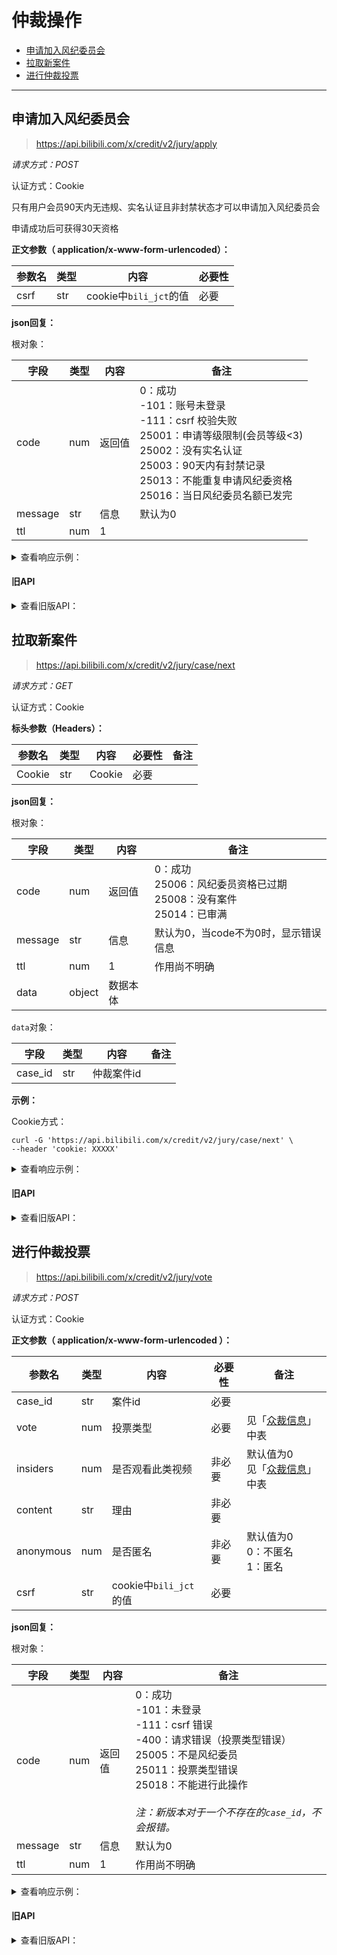 # 仲裁操作

- [申请加入风纪委员会](#申请加入风纪委员会)
- [拉取新案件](#拉取新案件)
- [进行仲裁投票](#进行仲裁投票)

---

## 申请加入风纪委员会

> https://api.bilibili.com/x/credit/v2/jury/apply

*请求方式：POST*

认证方式：Cookie

只有用户会员90天内无违规、实名认证且非封禁状态才可以申请加入风纪委员会


申请成功后可获得30天资格

**正文参数（ application/x-www-form-urlencoded）：**

| 参数名 | 类型 | 内容                   | 必要性 |
| ------ | ---- | ---------------------- | ------ |
| csrf   | str  | cookie中`bili_jct`的值 | 必要   |

**json回复：**

根对象：

| 字段    | 类型 | 内容   | 备注                                                         |
| ------- | ---- | ------ | ------------------------------------------------------------ |
| code    | num  | 返回值 | 0：成功<br />-101：账号未登录<br />-111：csrf 校验失败<br />25001：申请等级限制(会员等级<3)<br />25002：没有实名认证<br />25003：90天内有封禁记录<br />25013：不能重复申请风纪委资格<br />25016：当日风纪委员名额已发完 |
| message | str  | 信息   | 默认为0                                                      |
| ttl     | num  | 1      |                                                              |


<details>
<summary>查看响应示例：</summary>

```json
{
    "code": 0,
    "message": "0",
    "ttl": 1
}
```

</details>

#### 旧API
<details>
<summary>查看旧版API：</summary>

> https://api.bilibili.com/x/credit/jury/apply

*请求方式：POST*

认证方式：Cookie（SESSDATA）或APP

只有用户会员等级≥Lv4、90天内无违规、实名认证且非封禁状态才可以申请加入风纪委员会

每日10:00开放新名额

申请成功后可获得30天资格

**正文参数（ application/x-www-form-urlencoded ）：**

| 参数名     | 类型 | 内容                     | 必要性         | 备注 |
| ---------- | ---- | ------------------------ | -------------- | ---- |
| access_key | str  | APP登录Token             | APP方式必要    |      |
| csrf       | str  | CSRF Token（位于cookie） | Cookie方式必要 |      |

**json回复：**

根对象：

| 字段    | 类型 | 内容   | 备注                                                         |
| ------- | ---- | ------ | ------------------------------------------------------------ |
| code    | num  | 返回值 | 0：成功<br />-101：账号未登录<br />-111：csrf 校验失败<br />25001：申请等级限制(会员等级<3)<br />25002：没有实名认证<br />25003：90天内有封禁记录<br />25013：不能重复申请风纪委资格<br />25016：当日风纪委员名额已发完 |
| message | str  | 信息   | 默认为0                                                      |
| ttl     | num  | 1      |                                                              |

**示例：**

Cookie方式：

```shell
curl 'https://api.bilibili.com/x/credit/jury/apply' \
--data-urlencode 'csrf=xxx' \
-b 'SESSDATA=xxx'
```

APP方式：

```shell
curl 'https://api.bilibili.com/x/credit/jury/apply' \
--data-urlencode 'access_key=xxx'
```
<details>
<summary>查看响应示例：</summary>

```json
{
    "code": 0,
    "message": "0",
    "ttl": 1
}
```

</details>
</details>

## 拉取新案件

> https://api.bilibili.com/x/credit/v2/jury/case/next

*请求方式：GET*

认证方式：Cookie

**标头参数（Headers）：**

| 参数名 | 类型 | 内容   | 必要性 | 备注 |
| ------ | ---- | ------ | ------ | ---- |
| Cookie | str  | Cookie | 必要   |      |

**json回复：**

根对象：

| 字段    | 类型   | 内容     | 备注                                                         |
| ------- | ------ | -------- | ------------------------------------------------------------ |
| code    | num    | 返回值   | 0：成功<br/>25006：风纪委员资格已过期<br />25008：没有案件<br/>25014：已审满 |
| message | str    | 信息     | 默认为0，当code不为0时，显示错误信息                         |
| ttl     | num    | 1        | 作用尚不明确                                                 |
| data    | object | 数据本体 |                                                              |

`data`对象：

| 字段    | 类型 | 内容       | 备注 |
| ------- | ---- | ---------- | ---- |
| case_id | str  | 仲裁案件id |      |

**示例：**

Cookie方式：

```shell
curl -G 'https://api.bilibili.com/x/credit/v2/jury/case/next' \
--header 'cookie: XXXXX'
```


<details>
<summary>查看响应示例：</summary>

```json
{
    "code": 0,
    "message": "0",
    "ttl": 1,
    "data": {
        "case_id": "AC2m4HlrIrHv"
    }
}
```

</details>

#### 旧API
<details>
<summary>查看旧版API：</summary>

> https://api.bilibili.com/x/credit/jury/caseObtain

*请求方式：POST*

认证方式：Cookie（SESSDATA）或APP

**正文参数（ application/x-www-form-urlencoded ）：**

| 参数名     | 类型 | 内容                     | 必要性         | 备注 |
| ---------- | ---- | ------------------------ | -------------- | ---- |
| access_key | str  | APP登录Token             | APP方式必要    |      |
| csrf       | str  | CSRF Token（位于cookie） | Cookie方式必要 |      |

**json回复：**

根对象：

| 字段    | 类型   | 内容     | 备注                                                         |
| ------- | ------ | -------- | ------------------------------------------------------------ |
| code    | num    | 返回值   | 0：成功<br/>25005：不是风纪委员<br />25008：没有案件<br/>25014：已审满 |
| message | str    | 信息     | 默认为0                                                      |
| ttl     | num    | 1        | 作用尚不明确                                                 |
| data    | object | 数据本体 |                                                              |

`data`对象：

| 字段 | 类型 | 内容       | 备注 |
| ---- | ---- | ---------- | ---- |
| id   | num  | 仲裁案件id |      |

**示例：**

Cookie方式：

```shell
curl 'https://api.bilibili.com/x/credit/jury/caseObtain' \
--data-urlencode 'csrf=xxx' \
-b 'SESSDATA=xxx'
```

APP方式：

```shell
curl 'https://api.bilibili.com/x/credit/jury/caseObtain' \
--data-urlencode 'access_key=xxx'
```

<details>
<summary>查看响应示例：</summary>

```json
{
    "code": 0,
    "message": "0",
    "ttl": 1,
    "data": {
        "id": 1239790
    }
}
```

</details>
</details>


## 进行仲裁投票

> https://api.bilibili.com/x/credit/v2/jury/vote

*请求方式：POST*

认证方式：Cookie

**正文参数（ application/x-www-form-urlencoded ）：**

| 参数名    | 类型 | 内容                   | 必要性 | 备注                                                  |
| --------- | ---- | ---------------------- | ------ | ----------------------------------------------------- |
| case_id   | str  | 案件id                 | 必要   |                                                       |
| vote      | num  | 投票类型               | 必要   | 见「[众裁信息](judgement_info.md)」中表               |
| insiders  | num  | 是否观看此类视频       | 非必要 | 默认值为0<br/>见「[众裁信息](judgement_info.md)」中表 |
| content   | str  | 理由                   | 非必要 |                                                       |
| anonymous | num  | 是否匿名               | 非必要 | 默认值为0<br/>0：不匿名<br />1：匿名                  |
| csrf      | str  | cookie中`bili_jct`的值 | 必要   |                                                       |

**json回复：**

根对象：

| 字段    | 类型 | 内容   | 备注                                                         |
| ------- | ---- | ------ | ------------------------------------------------------------ |
| code    | num  | 返回值 | 0：成功<br/>-101：未登录<br />-111：csrf 错误<br />-400：请求错误（投票类型错误）<br />25005：不是风纪委员<br />25011：投票类型错误<br />25018：不能进行此操作<br/><br/>*注：新版本对于一个不存在的`case_id`，不会报错。* |
| message | str  | 信息   | 默认为0                                                      |
| ttl     | num  | 1      | 作用尚不明确                                                 |


<details>
<summary>查看响应示例：</summary>

```json
{
    "code": 0,
    "message": "0",
    "ttl": 1
}
```

</details>

#### 旧API
<details>
<summary>查看旧版API：</summary>
> https://api.bilibili.com/x/credit/jury/vote

*请求方式：POST*

认证方式：Cookie（SESSDATA）或APP

**正文参数（ application/x-www-form-urlencoded ）：**

| 参数名        | 类型 | 内容                     | 必要性         | 备注                                    |
| ------------- | ---- | ------------------------ | -------------- | --------------------------------------- |
| cid           | num  | 案件id                   | 必要           |                                         |
| vote          | num  | 投票类型                 | 必要           | 见「[众裁信息](judgement_info.md)」中表 |
| content       | str  | 理由                     | 非必要         | 见「[众裁信息](judgement_info.md)」中表 |
| likes         | nums | 支持的观点               | 非必要         |                                         |
| hates         | nums | 反对的观点               | 非必要         |                                         |
| attr          | num  | 是否匿名                 | 非必要         | 0：匿名<br />1：不匿名                  |
| apply_type    | num  | 是否更改原因             | 非必要         | 0：保持原来原因<br />1：投票给新原因    |
| origin_reason | num  | 原始原因                 | 非必要         | 见「封禁公示」中表                      |
| apply_reason  | num  | 新原因                   | 非必要         | 见「封禁公示」中表                      |
| csrf          | str  | CSRF Token（位于cookie） | Cookie方式必要 |                                         |

**json回复：**

根对象：

| 字段    | 类型 | 内容   | 备注                                                         |
| ------- | ---- | ------ | ------------------------------------------------------------ |
| code    | num  | 返回值 | 0：成功<br/>-101：未登录<br />-111：csrf 错误<br />-400：请求错误（投票类型错误）<br />25005：不是风纪委员<br />25009： 案件不存在<br/>25011：投票类型错误<br />25012：重复投票 |
| message | str  | 信息   | 默认为0                                                      |
| ttl     | num  | 1      | 作用尚不明确                                                 |

**示例：**

为案件`2333`投票，建议封禁，无理由，不匿名，无支持/反对观点，不修改投票原因

Cookie方式：

```shell
curl 'https://api.bilibili.com/x/credit/jury/vote' \
--data-urlencode 'cid=2333' \
--data-urlencode 'vote=1' \
--data-urlencode 'content=' \
--data-urlencode 'likes=' \
--data-urlencode 'hates=' \
--data-urlencode 'attr=1' \
--data-urlencode 'apply_type=0' \
--data-urlencode 'origin_reason=' \
--data-urlencode 'apply_reason=' \
--data-urlencode 'csrf=xxx' \
-b 'SESSDATA=xxx'
```

APP方式：

```shell
curl 'https://api.bilibili.com/x/credit/jury/vote' \
--data-urlencode 'access_key=xxx' \
--data-urlencode 'cid=2333' \
--data-urlencode 'vote=1' \
--data-urlencode 'content=' \
--data-urlencode 'likes=' \
--data-urlencode 'hates=' \
--data-urlencode 'attr=1' \
--data-urlencode 'apply_type=0' \
--data-urlencode 'origin_reason=' \
--data-urlencode 'apply_reason='
```

<details>
<summary>查看响应示例：</summary>

```json
{
    "code": 0,
    "message": "0",
    "ttl": 1
}
```

</details>
</details>